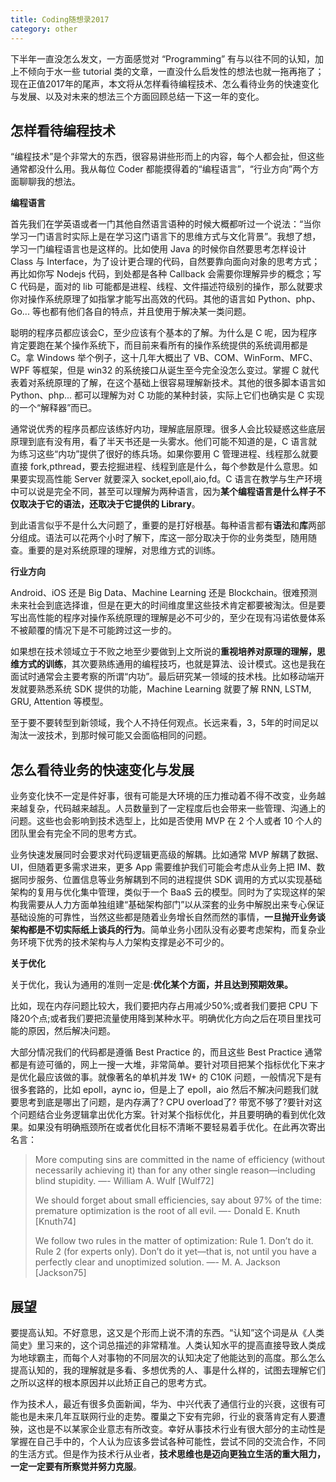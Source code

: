 ```yaml
---
title: Coding随想录2017
category: other
---
```


下半年一直没怎么发文，一方面感觉对 “Programming” 有与以往不同的认知，加上不倾向于水一些 tutorial 类的文章，一直没什么启发性的想法也就一拖再拖了；现在正值2017年的尾声，本文将从怎样看待编程技术、怎么看待业务的快速变化与发展、以及对未来的想法三个方面回顾总结一下这一年的变化。
<!--more-->

## 怎样看待编程技术

“编程技术”是个非常大的东西，很容易讲些形而上的内容，每个人都会扯，但这些通常都没什么用。我从每位 Coder 都能摸得着的“编程语言”，“行业方向”两个方面聊聊我的想法。

**编程语言**

首先我们在学英语或者一门其他自然语言语种的时候大概都听过一个说法：“当你学习一门语言时实际上是在学习这门语言下的思维方式与文化背景”。我想了想，学习一门编程语言也是这样的。比如使用 Java 的时候你自然要思考怎样设计 Class 与 Interface，为了设计更合理的代码，自然要靠向面向对象的思考方式；再比如你写 Nodejs 代码，到处都是各种 Callback 会需要你理解异步的概念；写 C 代码是，面对的 lib 可能都是进程、线程、文件描述符级别的操作，那么就要求你对操作系统原理了如指掌才能写出高效的代码。其他的语言如 Python、php、Go... 等也都有他们各自的特点，并且使用于解决某一类问题。

聪明的程序员都应该会C，至少应该有个基本的了解。为什么是 C 呢，因为程序肯定要跑在某个操作系统下，而目前来看所有的操作系统提供的系统调用都是 C。拿 Windows 举个例子，这十几年大概出了 VB、COM、WinForm、MFC、WPF 等框架，但是 win32 的系统接口从诞生至今完全没怎么变过。掌握 C 就代表着对系统原理的了解，在这个基础上很容易理解新技术。其他的很多脚本语言如 Python、php... 都可以理解为对 C 功能的某种封装，实际上它们也确实是 C 实现的一个“解释器”而已。

通常说优秀的程序员都应该练好内功，理解底层原理。很多人会比较疑惑这些底层原理到底有没有用，看了半天书还是一头雾水。他们可能不知道的是，C 语言就为练习这些“内功”提供了很好的练兵场。如果你要用 C 管理进程、线程那么就要直接 fork,pthread，要去挖掘进程、线程到底是什么，每个参数是什么意思。如果要实现高性能 Server 就要深入 socket,epoll,aio,fd。C 语言在教学与生产环境中可以说是完全不同，甚至可以理解为两种语言，因为**某个编程语言是什么样子不仅取决于它的语法，还取决于它提供的 Library**。

到此语言似乎不是什么大问题了，重要的是打好根基。每种语言都有**语法**和**库**两部分组成。语法可以花两个小时了解下，库这一部分取决于你的业务类型，随用随查。重要的是对系统原理的理解，对思维方式的训练。

**行业方向**

Android、iOS 还是 Big Data、Machine Learning 还是 Blockchain。很难预测未来社会到底选择谁，但是在更大的时间维度里这些技术肯定都要被淘汰。但是要写出高性能的程序对操作系统原理的理解是必不可少的，至少在现有冯诺依曼体系不被颠覆的情况下是不可能跨过这一步的。

如果想在技术领域立于不败之地至少要做到上文所说的**重视培养对原理的理解，思维方式的训练**，其次要熟练通用的编程技巧，也就是算法、设计模式。这也是我在面试时通常会主要考察的所谓“内功”。最后研究某一领域的技术栈。比如移动端开发就要熟悉系统 SDK 提供的功能，Machine Learning 就要了解 RNN, LSTM, GRU, Attention 等模型。

至于要不要转型到新领域，我个人不持任何观点。长远来看，3，5年的时间足以淘汰一波技术，到那时候可能又会面临相同的问题。

## 怎么看待业务的快速变化与发展

业务变化快不一定是件好事，很有可能是大环境的压力推动着不得不改变，业务越来越复杂，代码越来越乱。人员数量到了一定程度后也会带来一些管理、沟通上的问题。这些也会影响到技术选型上，比如是否使用 MVP 在 2 个人或者 10 个人的团队里会有完全不同的思考方式。

业务快速发展同时会要求对代码逻辑更高级的解耦。比如通常 MVP 解耦了数据、UI，但随着更多需求进来，更多 App 需要维护我们可能会考虑从业务上把 IM、数据同步服务、位置信息等业务解耦到不同的进程提供 SDK 调用的方式以实现基础架构的复用与优化集中管理，类似于一个 BaaS 云的模型。同时为了实现这样的架构我需要从人力方面单独组建“基础架构部门”以从深套的业务中解脱出来专心保证基础设施的可靠性，当然这些都是随着业务增长自然而然的事情，**一旦抛开业务谈架构都是不切实际纸上谈兵的行为**。简单业务小团队没有必要考虑架构，而复杂业务环境下优秀的技术架构与人力架构支撑是必不可少的。

**关于优化**

关于优化，我认为通用的准则一定是:**优化某个方面，并且达到预期效果。**

比如，现在内存问题比较大，我们要把内存占用减少50%;或者我们要把 CPU 下降20个点;或者我们要把流量使用降到某种水平。明确优化方向之后在项目里找可能的原因，然后解决问题。

大部分情况我们的代码都是遵循 Best Practice 的，而且这些 Best Practice 通常都是有迹可循的，网上一搜一大堆，非常简单。要针对项目把某个指标优化下来才是优化最应该做的事。就像著名的单机并发 1W+ 的 C10K 问题，一般情况下是有很多套路的，比如 epoll，aync io，但是上了 epoll，aio 然后不解决问题我们就要思考到底是哪出了问题，是内存满了? CPU overload了? 带宽不够了?要针对这个问题结合业务逻辑拿出优化方案。针对某个指标优化，并且要明确的看到优化效果。如果没有明确瓶颈所在或者优化目标不清晰不要轻易着手优化。在此再次寄出名言：

> More computing sins are committed in the name of efficiency (without necessarily achieving it) than for any other single reason—including blind stupidity.
> —- William A. Wulf [Wulf72]
> 
> We should forget about small efficiencies, say about 97% of the time: premature optimization is the root of all evil.
> —- Donald E. Knuth [Knuth74]
>
> We follow two rules in the matter of optimization:
> Rule 1. Don’t do it.
> Rule 2 (for experts only). Don’t do it yet—that is, not until you have a perfectly clear and unoptimized solution.
> —- M. A. Jackson [Jackson75]

## 展望

要提高认知。不好意思，这又是个形而上说不清的东西。“认知”这个词是从《人类简史》里习来的，这个词总描述的非常精准。人类认知水平的提高直接导致人类成为地球霸主，而每个人对事物的不同层次的认知决定了他能达到的高度。那么怎么提高认知的，我的理解就是多看、多想优秀的人、事是什么样的，试图去理解它们之所以这样的根本原因并以此矫正自己的思考方式。

作为技术人，最近有很多负面新闻，华为、中兴代表了通信行业的兴衰，这很有可能也是未来几年互联网行业的走势。覆巢之下安有完卵，行业的衰落肯定有人要遭殃，这也是不以某家企业意志有所改变。幸好从事技术行业有很大部分的主动性是掌握在自己手中的，个人认为应该多尝试各种可能性，尝试不同的交流合作，不同的生活方式。但是作为技术行从业者，**技术思维也是迈向更独立生活的重大阻力，一定一定要有所察觉并努力克服**。